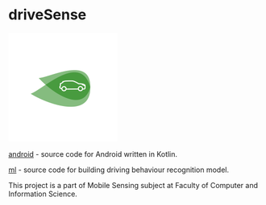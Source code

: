 # driveSense #

![logo](https://github.com/lovrovrazic/DriveSense/raw/main/android/app/src/main/res/mipmap-xhdpi/ic_launcher_foreground.png)

[android](https://github.com/lovrovrazic/DriveSense/tree/main/android) - source code for Android written in Kotlin.

[ml](https://github.com/lovrovrazic/DriveSense/tree/main/ml) - source code for building driving behaviour recognition model.

This project is a part of Mobile Sensing subject at Faculty of Computer and Information Science.
